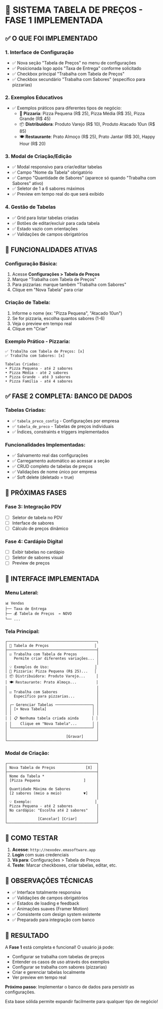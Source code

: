 # 🍕 SISTEMA TABELA DE PREÇOS - FASE 1 IMPLEMENTADA

## ✅ **O QUE FOI IMPLEMENTADO**

### **1. Interface de Configuração**
- ✅ Nova seção "Tabela de Preços" no menu de configurações
- ✅ Posicionada logo após "Taxa de Entrega" conforme solicitado
- ✅ Checkbox principal "Trabalha com Tabela de Preços"
- ✅ Checkbox secundário "Trabalha com Sabores" (específico para pizzarias)

### **2. Exemplos Educativos**
- ✅ Exemplos práticos para diferentes tipos de negócio:
  - 🍕 **Pizzaria**: Pizza Pequena (R$ 25), Pizza Média (R$ 35), Pizza Grande (R$ 45)
  - 📦 **Distribuidora**: Produto Varejo (R$ 10), Produto Atacado 10un (R$ 85)
  - 🍽️ **Restaurante**: Prato Almoço (R$ 25), Prato Jantar (R$ 30), Happy Hour (R$ 20)

### **3. Modal de Criação/Edição**
- ✅ Modal responsivo para criar/editar tabelas
- ✅ Campo "Nome da Tabela" obrigatório
- ✅ Campo "Quantidade de Sabores" (aparece só quando "Trabalha com Sabores" ativo)
- ✅ Seletor de 1 a 6 sabores máximos
- ✅ Preview em tempo real do que será exibido

### **4. Gestão de Tabelas**
- ✅ Grid para listar tabelas criadas
- ✅ Botões de editar/excluir para cada tabela
- ✅ Estado vazio com orientações
- ✅ Validações de campos obrigatórios

## 🎯 **FUNCIONALIDADES ATIVAS**

### **Configuração Básica:**
1. Acesse **Configurações > Tabela de Preços**
2. Marque "Trabalha com Tabela de Preços"
3. Para pizzarias: marque também "Trabalha com Sabores"
4. Clique em "Nova Tabela" para criar

### **Criação de Tabela:**
1. Informe o nome (ex: "Pizza Pequena", "Atacado 10un")
2. Se for pizzaria, escolha quantos sabores (1-6)
3. Veja o preview em tempo real
4. Clique em "Criar"

### **Exemplo Prático - Pizzaria:**
```
✅ Trabalha com Tabela de Preços: [x]
✅ Trabalha com Sabores: [x]

Tabelas Criadas:
• Pizza Pequena - até 2 sabores
• Pizza Média - até 2 sabores  
• Pizza Grande - até 3 sabores
• Pizza Família - até 4 sabores
```

## ✅ **FASE 2 COMPLETA: BANCO DE DADOS**

### **Tabelas Criadas:**
- ✅ `tabela_preco_config` - Configurações por empresa
- ✅ `tabela_de_preco` - Tabelas de preços individuais
- ✅ Índices, constraints e triggers implementados

### **Funcionalidades Implementadas:**
- ✅ Salvamento real das configurações
- ✅ Carregamento automático ao acessar a seção
- ✅ CRUD completo de tabelas de preços
- ✅ Validações de nome único por empresa
- ✅ Soft delete (deletado = true)

## 🔄 **PRÓXIMAS FASES**

### **Fase 3: Integração PDV**
- [ ] Seletor de tabela no PDV
- [ ] Interface de sabores
- [ ] Cálculo de preços dinâmico

### **Fase 4: Cardápio Digital**
- [ ] Exibir tabelas no cardápio
- [ ] Seletor de sabores visual
- [ ] Preview de preços

## 🎨 **INTERFACE IMPLEMENTADA**

### **Menu Lateral:**
```
📊 Vendas
├── Taxa de Entrega
├── 💰 Tabela de Preços  ← NOVO
└── ...
```

### **Tela Principal:**
```
┌─────────────────────────────────────────┐
│ 🍕 Tabela de Preços                     │
├─────────────────────────────────────────┤
│ ☑ Trabalha com Tabela de Preços         │
│   Permite criar diferentes variações... │
│                                         │
│ 💡 Exemplos de Uso:                     │
│ 🍕 Pizzaria: Pizza Pequena (R$ 25)...   │
│ 📦 Distribuidora: Produto Varejo...     │
│ 🍽️ Restaurante: Prato Almoço...         │
│                                         │
│ ☑ Trabalha com Sabores                  │
│   Específico para pizzarias...          │
│                                         │
│ ┌─ Gerenciar Tabelas ─────────────────┐ │
│ │ [+ Nova Tabela]                     │ │
│ │                                     │ │
│ │ 📋 Nenhuma tabela criada ainda      │ │
│ │    Clique em "Nova Tabela"...       │ │
│ └─────────────────────────────────────┘ │
│                                         │
│                           [Gravar]      │
└─────────────────────────────────────────┘
```

### **Modal de Criação:**
```
┌─────────────────────────────────────────┐
│ Nova Tabela de Preços              [X]  │
├─────────────────────────────────────────┤
│ Nome da Tabela *                        │
│ [Pizza Pequena                    ]     │
│                                         │
│ Quantidade Máxima de Sabores            │
│ [2 sabores (meio a meio)          ▼]    │
│                                         │
│ 💡 Exemplo:                             │
│ Pizza Pequena - até 2 sabores           │
│ No cardápio: "Escolha até 2 sabores"    │
│                                         │
│              [Cancelar] [Criar]         │
└─────────────────────────────────────────┘
```

## 🚀 **COMO TESTAR**

1. **Acesse**: `http://nexodev.emasoftware.app`
2. **Login** com suas credenciais
3. **Vá para**: Configurações > Tabela de Preços
4. **Teste**: Marcar checkboxes, criar tabelas, editar, etc.

## 📝 **OBSERVAÇÕES TÉCNICAS**

- ✅ Interface totalmente responsiva
- ✅ Validações de campos obrigatórios
- ✅ Estados de loading e feedback
- ✅ Animações suaves (Framer Motion)
- ✅ Consistente com design system existente
- ✅ Preparado para integração com banco

## 🎯 **RESULTADO**

A **Fase 1** está completa e funcional! O usuário já pode:
- Configurar se trabalha com tabelas de preços
- Entender os casos de uso através dos exemplos
- Configurar se trabalha com sabores (pizzarias)
- Criar e gerenciar tabelas localmente
- Ver preview em tempo real

**Próximo passo**: Implementar o banco de dados para persistir as configurações.

Esta base sólida permite expandir facilmente para qualquer tipo de negócio!
